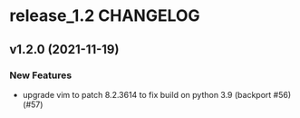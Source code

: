 # release_1.2 CHANGELOG

## v1.2.0 (2021-11-19)

### New Features

- upgrade vim to patch 8.2.3614 to fix build on python 3.9 (backport #56) (#57)


